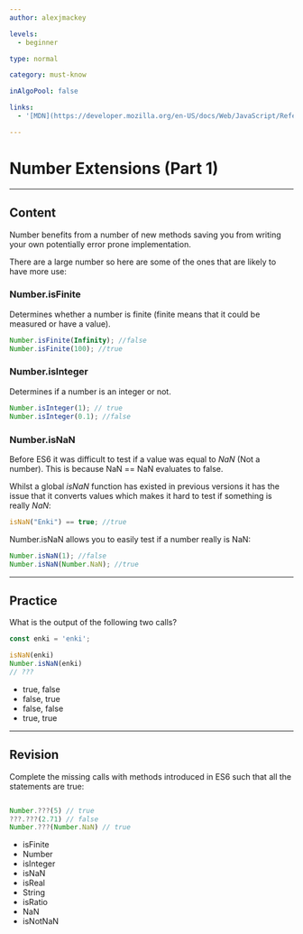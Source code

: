 ```yaml
---
author: alexjmackey

levels:
  - beginner

type: normal

category: must-know

inAlgoPool: false

links:
  - '[MDN](https://developer.mozilla.org/en-US/docs/Web/JavaScript/Reference/Global_Objects/Number){website}'

---
```

# Number Extensions (Part 1)

---
## Content

Number benefits from a number of new methods saving you from writing your own potentially error prone implementation.

There are a large number so here are some of the ones that are likely to have more use:

### Number.isFinite

Determines whether a number is finite (finite means that it could be measured or have a value).

```javascript
Number.isFinite(Infinity); //false
Number.isFinite(100); //true
```

### Number.isInteger

Determines if a number is an integer or not.

```javascript
Number.isInteger(1); // true
Number.isInteger(0.1); //false
```

### Number.isNaN

Before ES6 it was difficult to test if a value was equal to *NaN* (Not a number). This is because NaN == NaN evaluates to false.

Whilst a global *isNaN* function has existed in previous versions it has the issue that it converts values which makes it hard to test if something is really *NaN*:

```javascript
isNaN("Enki") == true; //true
```

Number.isNaN allows you to easily test if a number really is NaN:

```javascript
Number.isNaN(1); //false
Number.isNaN(Number.NaN); //true
```

---
## Practice

What is the output of the following two calls?

```javascript
const enki = 'enki';

isNaN(enki)
Number.isNaN(enki)
// ???
```

* true, false
* false, true
* false, false
* true, true

---
## Revision

Complete the missing calls with methods introduced in ES6 such that all the statements are true:

```javascript

Number.???(5) // true
???.???(2.71) // false
Number.???(Number.NaN) // true
```

* isFinite
* Number
* isInteger
* isNaN
* isReal
* String
* isRatio
* NaN
* isNotNaN
 
